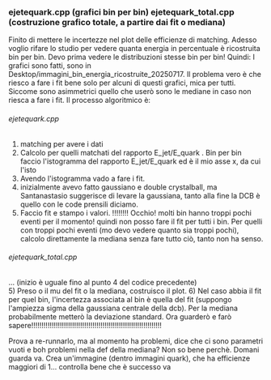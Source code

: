 ### ejetequark.cpp (grafici bin per bin) ejetequark_total.cpp (costruzione grafico totale, a partire dai fit o mediana)
Finito di mettere le incertezze nel plot delle efficienze di matching. Adesso voglio rifare lo studio per vedere quanta energia in percentuale è ricostruita bin per bin. Devo prima vedere le distribuzioni stesse bin per bin!
Quindi:
I grafici sono fatti, sono in Desktop/immagini_bin_energia_ricostruite_20250717. Il problema vero è che riesco a fare i fit bene solo per alcuni di questi grafici, mica per tutti. Siccome sono asimmetrici quello che userò sono le mediane in caso non riesca a fare i fit. Il processo algoritmico è:
###### ejetequark.cpp
1) matching per avere i dati
2) Calcolo per quelli matchati del rapporto E_jet/E_quark . Bin per bin faccio l'istogramma del rapporto E_jet/E_quark ed è il mio asse x, da cui l'isto
3) Avendo l'istogramma vado a fare i fit.
4) inizialmente avevo fatto gaussiano e double crystalball, ma Santanastasio suggerisce di levare la gaussiana, tanto alla fine la DCB è quello con le code prensili diciamo.
5) Faccio fit e stampo i valori. !!!!!!!! Occhio! molti bin hanno troppi pochi eventi per il momento! quindi non posso fare il fit per tutti i bin. Per quelli con troppi pochi eventi (mo devo vedere quanto sia troppi pochi), calcolo direttamente la mediana senza fare tutto ciò, tanto non ha senso.

###### ejetequark_total.cpp
... (inizio è uguale fino al punto 4 del codice precedente)\
5) Preso o il mu del fit o la mediana, costruisco il plot. 
6) Nel caso abbia il fit per quel bin, l'incertezza associata al bin è quella del fit (suppongo l'ampiezza sigma della gaussiana centrale della dcb). Per la mediana probabilmente metterò la deviazione standard. Ora guarderò e farò sapere!!!!!!!!!!!!!!!!!!!!!!!!!!!!!!!!!!!!!!!!!!!!!!!!!!!!!!!!!!!!!!!!

Prova a re-runnarlo, ma al momento ha problemi, dice che ci sono parametri vuoti e boh problemi nella def della mediana? Non so bene perchè. Domani guarda va.
Crea un'immagine (dentro immagini quark), che ha efficienze maggiori di 1... controlla bene che è successo va

